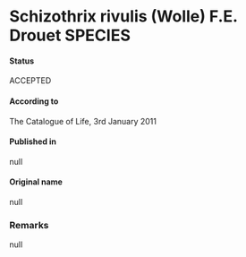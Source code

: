 # Schizothrix rivulis (Wolle) F.E. Drouet SPECIES

#### Status
ACCEPTED

#### According to
The Catalogue of Life, 3rd January 2011

#### Published in
null

#### Original name
null

### Remarks
null